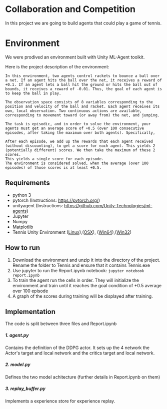 # Collaboration and Competition
In this project we are going to build agents that could play a game of tennis. 

# Environment

We were prodived an environment built with Unity ML-Agent toolkit. 

Here is the project description of the environment:

```
In this environment, two agents control rackets to bounce a ball over a net. If an agent hits the ball over the net, it receives a reward of +0.1. If an agent lets a ball hit the ground or hits the ball out of bounds, it receives a reward of -0.01. Thus, the goal of each agent is to keep the ball in play.

The observation space consists of 8 variables corresponding to the position and velocity of the ball and racket. Each agent receives its own, local observation. Two continuous actions are available, corresponding to movement toward (or away from) the net, and jumping.

The task is episodic, and in order to solve the environment, your agents must get an average score of +0.5 (over 100 consecutive episodes, after taking the maximum over both agents). Specifically,

After each episode, we add up the rewards that each agent received (without discounting), to get a score for each agent. This yields 2 (potentially different) scores. We then take the maximum of these 2 scores.
This yields a single score for each episode.
The environment is considered solved, when the average (over 100 episodes) of those scores is at least +0.5.
```

## Requirements

* python 3
* pytorch (Instructions: https://pytorch.org/)
* unityagent (Instructions: https://github.com/Unity-Technologies/ml-agents)
* Jupyter
* Numpy
* Matplotlib
* Tennis Unity Environment ([Linux](https://s3-us-west-1.amazonaws.com/udacity-drlnd/P3/Tennis/Tennis_Linux.zip)),([OSX](https://s3-us-west-1.amazonaws.com/udacity-drlnd/P3/Tennis/Tennis.app.zip)),
([Win64](https://s3-us-west-1.amazonaws.com/udacity-drlnd/P3/Tennis/Tennis_Windows_x86.zip)),([Win32](https://s3-us-west-1.amazonaws.com/udacity-drlnd/P3/Tennis/Tennis_Windows_x86_64.zip))


## How to run

1. Download the environment and unzip it into the directory of the project. Rename the folder to Tennis and ensure that it contains Tennis.exe 
2. Use jupyter to run the Report.ipynb notebook: `jupyter notebook report.ipynb`
3. To train the agent run the cells in order. They will initialize the environment and train until it reaches the goal condition of +0.5 average over 100 episode
4. A graph of the scores during training will be displayed after training. 

## Implementation

The code is split between three files and Report.ipynb

##### 1.  agent.py
Contains the definition of the DDPG actor. It sets up the 4 network the Actor's target and local network and the critics target and local network. 

##### 2. model.py

Defines the two model achitecture (further details in Report.ipynb on them)

##### 3. replay_buffer.py

Implements a experience store for experience replay. 